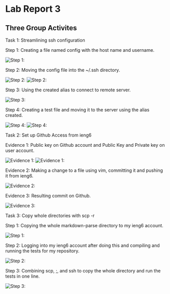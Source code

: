 # Lab Report 3

## Three Group Activites

Task 1: Streamlining ssh configuration

Step 1: Creating a file named config with the host name and username.

![Step 1:](https://jemilparikh.github.io/Cse15L-LabReports/Screen%20Shot%202022-05-19%20at%208.31.23%20PM.png)

Step 2: Moving the config file into the ~/.ssh directory.

![Step 2:](https://jemilparikh.github.io/Cse15L-LabReports/Screen%20Shot%202022-05-19%20at%208.11.31%20PM.png)
![Step 2:](https://jemilparikh.github.io/Cse15L-LabReports/Screen%20Shot%202022-05-19%20at%207.52.51%20PM.png)

Step 3: Using the created alias to connect to remote server.

![Step 3:](https://jemilparikh.github.io/Cse15L-LabReports/Screen%20Shot%202022-05-19%20at%208.33.01%20PM.png)

Step 4: Creating a test file and moving it to the server using the alias created.

![Step 4:](https://jemilparikh.github.io/Cse15L-LabReports/Screen%20Shot%202022-05-19%20at%2010.23.48%20PM.png)
![Step 4:](https://jemilparikh.github.io/Cse15L-LabReports/Screen%20Shot%202022-05-19%20at%209.07.42%20PM.png)

Task 2: Set up Github Access from ieng6

Evidence 1: Public key on Github account and Public Key and Private key on user account.

![Evidence 1:](https://jemilparikh.github.io/Cse15L-LabReports/Screen%20Shot%202022-05-20%20at%207.31.28%20PM.png)
![Evidence 1:](https://jemilparikh.github.io/Cse15L-LabReports/Screen%20Shot%202022-05-20%20at%207.25.45%20PM.png)

Evidence 2: Making a change to a file using vim, committing it and pushing it from ieng6.

![Evidence 2:](https://jemilparikh.github.io/Cse15L-LabReports/Screen%20Shot%202022-05-20%20at%207.49.36%20PM.png)

Evidence 3: Resulting commit on Github.

![Evidence 3:](https://jemilparikh.github.io/Cse15L-LabReports/Screen%20Shot%202022-05-20%20at%207.50.00%20PM.png)

Task 3: Copy whole directories with scp -r

Step 1: Copying the whole markdown-parse directory to my ieng6 account.

![Step 1:](https://jemilparikh.github.io/Cse15L-LabReports/Screen%20Shot%202022-05-20%20at%209.18.24%20PM.png)

Step 2: Logging into my ieng6 account after doing this and compiling and running the tests for my repository.

![Step 2:](https://jemilparikh.github.io/Cse15L-LabReports/Screen%20Shot%202022-05-20%20at%209.22.09%20PM.png)

Step 3: Combining scp, ;, and ssh to copy the whole directory and run the tests in one line.

![Step 3:](https://jemilparikh.github.io/Cse15L-LabReports/Screen%20Shot%202022-05-20%20at%209.50.31%20PM.png)







